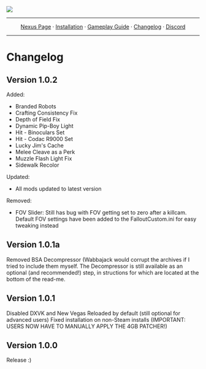 <a href="https://www.nexusmods.com/newvegas/mods/81063"><img src="https://staticdelivery.nexusmods.com/mods/130/images/81063/81063-1683589677-1049224095.png" target="_blank"></a>

---

<p align="center">
  <a href="https://www.nexusmods.com/newvegas/mods/81063">Nexus Page</a> ·
  <a href="README.md">Installation</a> ·
  <a href="GAMEPLAY.md">Gameplay Guide</a> ·
  <a href="CHANGELOG.md">Changelog</a> ·
  <a href="https://discord.gg/VXvZWsxzEG">Discord</a>
</p>

---

# Changelog

## Version 1.0.2
Added: 
- Branded Robots
- Crafting Consistency Fix
- Depth of Field Fix
- Dynamic Pip-Boy Light
- Hit - Binoculars Set
- Hit - Codac R9000 Set
- Lucky Jim's Cache
- Melee Cleave as a Perk
- Muzzle Flash Light Fix
- Sidewalk Recolor

Updated:
- All mods updated to latest version

Removed: 
- FOV Slider: Still has bug with FOV getting set to zero after a killcam. Default FOV settings have been added to the FalloutCustom.ini for easy tweaking instead



## Version 1.0.1a
Removed BSA Decompressor (Wabbajack would corrupt the archives if I tried to include them myself. The Decompressor is still available as an optional (and recommended!) step, in structions for which are located at the bottom of the read-me.

## Version 1.0.1

Disabled DXVK and New Vegas Reloaded by default (still optional for advanced users)
Fixed installation on non-Steam installs (IMPORTANT: USERS NOW HAVE TO MANUALLY APPLY THE 4GB PATCHER!)

## Version 1.0.0

Release :)
